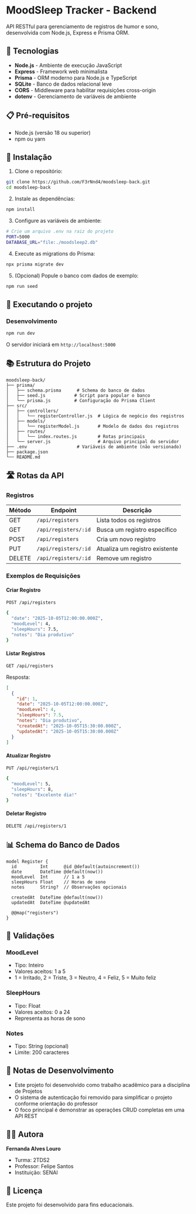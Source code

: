 # MoodSleep Tracker - Backend

API RESTful para gerenciamento de registros de humor e sono, desenvolvida com Node.js, Express e Prisma ORM.

## 🚀 Tecnologias

- **Node.js** - Ambiente de execução JavaScript
- **Express** - Framework web minimalista
- **Prisma** - ORM moderno para Node.js e TypeScript
- **SQLite** - Banco de dados relacional leve
- **CORS** - Middleware para habilitar requisições cross-origin
- **dotenv** - Gerenciamento de variáveis de ambiente

## 📋 Pré-requisitos

- Node.js (versão 18 ou superior)
- npm ou yarn

## 🔧 Instalação

1. Clone o repositório:
```bash
git clone https://github.com/F3rNnd4/moodsleep-back.git
cd moodsleep-back
```

2. Instale as dependências:
```bash
npm install
```

3. Configure as variáveis de ambiente:
```bash
# Crie um arquivo .env na raiz do projeto
PORT=5000
DATABASE_URL="file:./moodsleep2.db"
```

4. Execute as migrations do Prisma:
```bash
npx prisma migrate dev
```

5. (Opcional) Popule o banco com dados de exemplo:
```bash
npm run seed
```

## 🎯 Executando o projeto

### Desenvolvimento
```bash
npm run dev
```

O servidor iniciará em `http://localhost:5000`

## 📚 Estrutura do Projeto

```
moodsleep-back/
├── prisma/
│   ├── schema.prisma      # Schema do banco de dados
│   ├── seed.js           # Script para popular o banco
│   └── prisma.js         # Configuração do Prisma Client
├── src/
│   ├── controllers/
│   │   └── registerController.js  # Lógica de negócio dos registros
│   ├── models/
│   │   └── registerModel.js       # Modelo de dados dos registros
│   ├── routes/
│   │   └── index.routes.js        # Rotas principais
│   └── server.js                  # Arquivo principal do servidor
├── .env                   # Variáveis de ambiente (não versionado)
├── package.json
└── README.md
```

## 🛣️ Rotas da API

### Registros

| Método | Endpoint | Descrição |
|--------|----------|-----------|
| GET | `/api/registers` | Lista todos os registros |
| GET | `/api/registers/:id` | Busca um registro específico |
| POST | `/api/registers` | Cria um novo registro |
| PUT | `/api/registers/:id` | Atualiza um registro existente |
| DELETE | `/api/registers/:id` | Remove um registro |

### Exemplos de Requisições

#### Criar Registro
```bash
POST /api/registers

{
  "date": "2025-10-05T12:00:00.000Z",
  "moodLevel": 4,
  "sleepHours": 7.5,
  "notes": "Dia produtivo"
}
```

#### Listar Registros
```bash
GET /api/registers
```

Resposta:
```json
[
  {
    "id": 1,
    "date": "2025-10-05T12:00:00.000Z",
    "moodLevel": 4,
    "sleepHours": 7.5,
    "notes": "Dia produtivo",
    "createdAt": "2025-10-05T15:30:00.000Z",
    "updatedAt": "2025-10-05T15:30:00.000Z"
  }
]
```

#### Atualizar Registro
```bash
PUT /api/registers/1

{
  "moodLevel": 5,
  "sleepHours": 8,
  "notes": "Excelente dia!"
}
```

#### Deletar Registro
```bash
DELETE /api/registers/1
```

## 📊 Schema do Banco de Dados

```prisma
model Register {
  id         Int      @id @default(autoincrement())
  date       DateTime @default(now())
  moodLevel  Int      // 1 a 5
  sleepHours Float    // Horas de sono
  notes      String?  // Observações opcionais
  
  createdAt  DateTime @default(now())
  updatedAt  DateTime @updatedAt

  @@map("registers")
}
```

## 🔐 Validações

### MoodLevel
- Tipo: Inteiro
- Valores aceitos: 1 a 5
- 1 = Irritado, 2 = Triste, 3 = Neutro, 4 = Feliz, 5 = Muito feliz

### SleepHours
- Tipo: Float
- Valores aceitos: 0 a 24
- Representa as horas de sono

### Notes
- Tipo: String (opcional)
- Limite: 200 caracteres


## 📝 Notas de Desenvolvimento

- Este projeto foi desenvolvido como trabalho acadêmico para a disciplina de Projetos
- O sistema de autenticação foi removido para simplificar o projeto conforme orientação do professor
- O foco principal é demonstrar as operações CRUD completas em uma API REST

## 👩‍💻 Autora

**Fernanda Alves Louro**
- Turma: 2TDS2
- Professor: Felipe Santos
- Instituição: SENAI

## 📄 Licença

Este projeto foi desenvolvido para fins educacionais.
